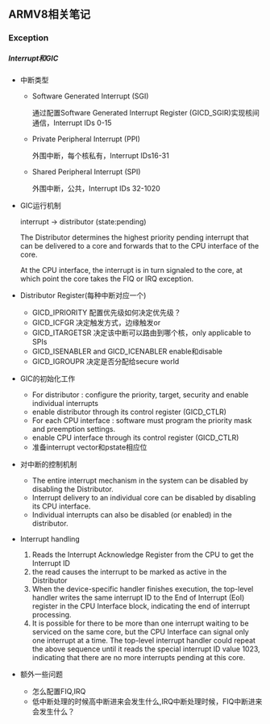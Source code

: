 ## ARMV8相关笔记 ##

### Exception

##### Interrupt和GIC

- 中断类型

  - Software Generated Interrupt (SGI) 

    通过配置Software Generated Interrupt Register (GICD_SGIR)实现核间通信，Interrupt IDs 0-15

  - Private Peripheral Interrupt (PPI)

    外围中断，每个核私有，Interrupt IDs16-31

  - Shared Peripheral Interrupt (SPI)

    外围中断，公共，Interrupt IDs 32-1020

- GIC运行机制

  interrupt -> distributor (state:pending) <br>

  The Distributor determines the highest priority  pending interrupt that can be delivered to a core and forwards that to the CPU interface of the  core. <br>

  At the CPU interface, the interrupt is in turn signaled to the core, at which point the core  takes the FIQ or IRQ exception.

- Distributor Register(每种中断对应一个)
  - GICD_IPRIORITY 配置优先级如何决定优先级？
  - GICD_ICFGR 决定触发方式，边缘触发or
  - GICD_ITARGETSR 决定该中断可以路由到哪个核，only applicable to SPIs
  - GICD_ISENABLER and  GICD_ICENABLER enable和disable
  - GICD_IGROUPR 决定是否分配给secure world
- GIC的初始化工作
  - For distributor : configure the priority, target, security and enable individual  interrupts
  - enable distributor through its control register (GICD_CTLR)
  - For each CPU interface : software must program the priority mask and  preemption settings. 
  - enable CPU interface through its control register (GICD_CTLR)
  - 准备interrupt vector和pstate相应位
- 对中断的控制机制
  - The entire interrupt mechanism in the system can be disabled by disabling the Distributor.  
  - Interrupt delivery to an individual core can be disabled by disabling its CPU interface.  
  - Individual interrupts can also be disabled (or enabled) in the distributor.

- Interrupt handling
  1. Reads the Interrupt Acknowledge Register from the CPU to get the Interrupt ID
  2. the read causes the interrupt to be marked as active in the  Distributor
  3. When the device-specific handler finishes execution, the top-level handler writes the same  interrupt ID to the End of Interrupt (EoI) register in the CPU Interface block, indicating the end  of interrupt processing.
  4. It is possible for there to be more than one interrupt waiting to be serviced on the same core, but  the CPU Interface can signal only one interrupt at a time. The top-level interrupt handler could  repeat the above sequence until it reads the special interrupt ID value 1023, indicating that there  are no more interrupts pending at this core.
- 额外一些问题
  - 怎么配置FIQ,IRQ
  - 低中断处理的时候高中断进来会发生什么,IRQ中断处理时候，FIQ中断进来会发生什么？


